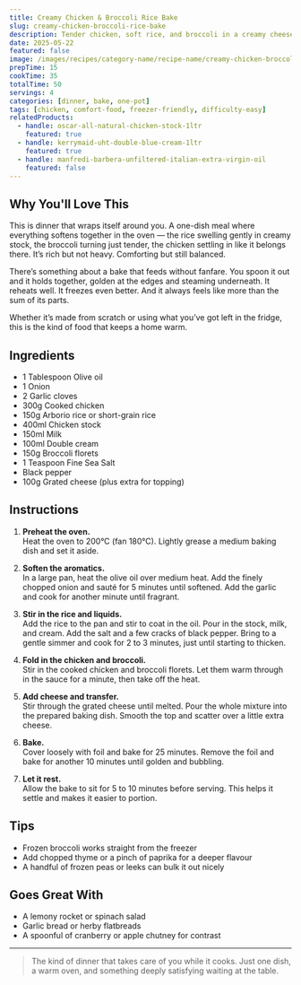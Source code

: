 ```yaml
---
title: Creamy Chicken & Broccoli Rice Bake
slug: creamy-chicken-broccoli-rice-bake
description: Tender chicken, soft rice, and broccoli in a creamy cheese sauce, baked until golden and bubbling. A one-dish dinner that’s hearty, family-friendly, and freezer-friendly too.
date: 2025-05-22
featured: false
image: /images/recipes/category-name/recipe-name/creamy-chicken-broccoli-rice-bake.webp
prepTime: 15
cookTime: 35
totalTime: 50
servings: 4
categories: [dinner, bake, one-pot]
tags: [chicken, comfort-food, freezer-friendly, difficulty-easy]
relatedProducts:
  - handle: oscar-all-natural-chicken-stock-1ltr
    featured: true
  - handle: kerrymaid-uht-double-blue-cream-1ltr
    featured: true
  - handle: manfredi-barbera-unfiltered-italian-extra-virgin-oil
    featured: false
---
```


## Why You'll Love This

This is dinner that wraps itself around you. A one-dish meal where everything softens together in the oven — the rice swelling gently in creamy stock, the broccoli turning just tender, the chicken settling in like it belongs there. It’s rich but not heavy. Comforting but still balanced. 

There’s something about a bake that feeds without fanfare. You spoon it out and it holds together, golden at the edges and steaming underneath. It reheats well. It freezes even better. And it always feels like more than the sum of its parts.

Whether it’s made from scratch or using what you’ve got left in the fridge, this is the kind of food that keeps a home warm.

## Ingredients

- 1 Tablespoon Olive oil  
- 1 Onion  
- 2 Garlic cloves  
- 300g Cooked chicken  
- 150g Arborio rice or short-grain rice  
- 400ml Chicken stock  
- 150ml Milk  
- 100ml Double cream  
- 150g Broccoli florets  
- 1 Teaspoon Fine Sea Salt  
- Black pepper  
- 100g Grated cheese (plus extra for topping)

## Instructions

1. **Preheat the oven.**  
   Heat the oven to 200°C (fan 180°C). Lightly grease a medium baking dish and set it aside.

2. **Soften the aromatics.**  
   In a large pan, heat the olive oil over medium heat. Add the finely chopped onion and sauté for 5 minutes until softened. Add the garlic and cook for another minute until fragrant.

3. **Stir in the rice and liquids.**  
   Add the rice to the pan and stir to coat in the oil. Pour in the stock, milk, and cream. Add the salt and a few cracks of black pepper. Bring to a gentle simmer and cook for 2 to 3 minutes, just until starting to thicken.

4. **Fold in the chicken and broccoli.**  
   Stir in the cooked chicken and broccoli florets. Let them warm through in the sauce for a minute, then take off the heat.

5. **Add cheese and transfer.**  
   Stir through the grated cheese until melted. Pour the whole mixture into the prepared baking dish. Smooth the top and scatter over a little extra cheese.

6. **Bake.**  
   Cover loosely with foil and bake for 25 minutes. Remove the foil and bake for another 10 minutes until golden and bubbling.

7. **Let it rest.**  
   Allow the bake to sit for 5 to 10 minutes before serving. This helps it settle and makes it easier to portion.

## Tips

- Frozen broccoli works straight from the freezer  
- Add chopped thyme or a pinch of paprika for a deeper flavour  
- A handful of frozen peas or leeks can bulk it out nicely

## Goes Great With

- A lemony rocket or spinach salad  
- Garlic bread or herby flatbreads  
- A spoonful of cranberry or apple chutney for contrast

---
> The kind of dinner that takes care of you while it cooks. Just one dish, a warm oven, and something deeply satisfying waiting at the table.